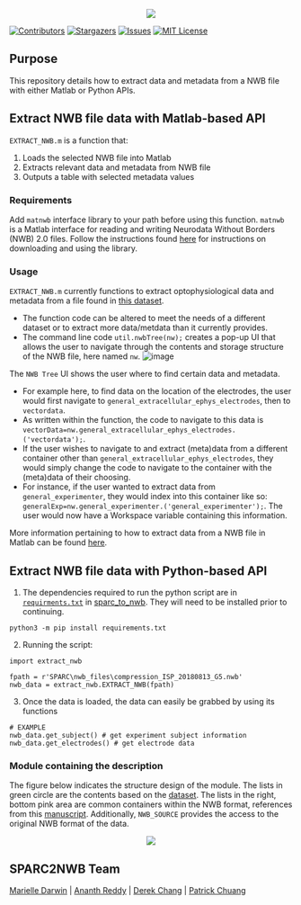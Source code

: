 <p align="center">
  <img src="https://user-images.githubusercontent.com/78009407/126273326-662b5aff-034f-4f48-a62a-69552195ff86.png" />
</p>

[![Contributors][contributors-shield]][contributors-url]
[![Stargazers][stars-shield]][stars-url]
[![Issues][issues-shield]][issues-url]
[![MIT License][license-shield]][license-url]

## Purpose
This repository details how to extract data and metadata from a NWB file with either Matlab or Python APIs.

## Extract NWB file data with Matlab-based API
`EXTRACT_NWB.m` is a function that:
1. Loads the selected NWB file into Matlab
2. Extracts relevant data and metadata from NWB file 
3. Outputs a table with selected metadata values

### Requirements
Add `matnwb` interface library to your path before using this function.
`matnwb` is a Matlab interface for reading and writing Neurodata Without Borders (NWB) 2.0 files. Follow the instructions found [here](https://neurodatawithoutborders.github.io/matnwb/#setup) for instructions on downloading and using the library.

### Usage
`EXTRACT_NWB.m` currently functions to extract optophysiological data and metadata from a file found in [this dataset](https://sparc.science/datasets/124?type=dataset&path=files%2Fprimary%2Fcompression%2Fsub-20180809_G5%2Fsam-20180809_G5).
* The function code can be altered to meet the needs of a different dataset or to extract more data/metdata than it currently provides.
* The command line code `util.nwbTree(nw);` creates a pop-up UI that allows the user to navigate through the contents and storage structure of the NWB file, here named `nw`. 
![image](https://user-images.githubusercontent.com/78009407/126884868-454d97df-3303-453c-9076-75ae9207b019.png)

The `NWB Tree` UI shows the user where to find certain data and metadata. 

* For example here, to find data on the location of the electrodes, the user would first navigate to `general_extracellular_ephys_electrodes`, then to `vectordata`. 
* As written within the function, the code to navigate to this data is `vectorData=nw.general_extracellular_ephys_electrodes.('vectordata');`. 
* If the user wishes to navigate to and extract (meta)data from a different container other than `general_extracellular_ephys_electrodes`, they would simply change the code to navigate to the container with the (meta)data of their choosing. 
* For instance, if the user wanted to extract data from `general_experimenter`, they would index into this container like so: `generalExp=nw.general_experimenter.('general_experimenter');`. The user would now have a Workspace variable containing this information.

More information pertaining to how to extract data from a NWB file in Matlab can be found [here](https://neurodatawithoutborders.github.io/matnwb/tutorials/html/basicUsage.html).

## Extract NWB file data with Python-based API 
1. The dependencies required to run the python script are in [`requirments.txt`](https://github.com/SPARC-FAIR-Codeathon/sparc2nwb/blob/main/sparc_to_nwb/requirements.txt) in [sparc_to_nwb](https://github.com/SPARC-FAIR-Codeathon/sparc2nwb/tree/main/sparc_to_nwb). They will need to be installed prior to continuing.
```shell
python3 -m pip install requirements.txt
```
2. Running the script:
```shell
import extract_nwb

fpath = r'SPARC\nwb_files\compression_ISP_20180813_G5.nwb'
nwb_data = extract_nwb.EXTRACT_NWB(fpath)
```
3. Once the data is loaded, the data can easily be grabbed by using its functions
```shell
# EXAMPLE
nwb_data.get_subject() # get experiment subject information
nwb_data.get_electrodes() # get electrode data
```

### Module containing the description
The figure below indicates the structure design of the module. The lists in green circle are the contents based on the [dataset](https://sparc.science/datasets/124?type=dataset&path=files). The lists in the right, bottom pink area are common containers within the NWB format, references from this [manuscript](https://www.nature.com/articles/s41597-020-0415-9#Fig2). Additionally, `NWB_SOURCE` provides the access to the original NWB format of the data.

<p align="center">
  <img src="https://github.com/lifestrugglee/sparc2nwb/blob/main/extract_from_nwb/source_vs_nwb.png" />
</p>


## SPARC2NWB Team
[Marielle Darwin](https://github.com/mldarwin) | [Ananth Reddy](https://github.com/anbhimi) | [Derek Chang](https://github.com/DerekYJC) | [Patrick Chuang](https://github.com/lifestrugglee)

[contributors-shield]: https://img.shields.io/github/contributors/SPARC-FAIR-Codeathon/sparc2nwb.svg?style=flat-square
[contributors-url]: https://github.com/SPARC-FAIR-Codeathon/sparc2nwb/graphs/contributors
[stars-shield]: https://img.shields.io/github/stars/SPARC-FAIR-Codeathon/sparc2nwb.svg?style=flat-square
[stars-url]: https://github.com/SPARC-FAIR-Codeathon/sparc2nwb/stargazers
[issues-shield]: https://img.shields.io/github/issues/SPARC-FAIR-Codeathon/sparc2nwb.svg?style=flat-square
[issues-url]: https://github.com/SPARC-FAIR-Codeathon/sparc2nwb/issues
[license-shield]: https://img.shields.io/github/license/SPARC-FAIR-Codeathon/sparc2nwb.svg?style=flat-square
[license-url]: https://github.com/SPARC-FAIR-Codeathon/sparc2nwb/blob/main/LICENSE

